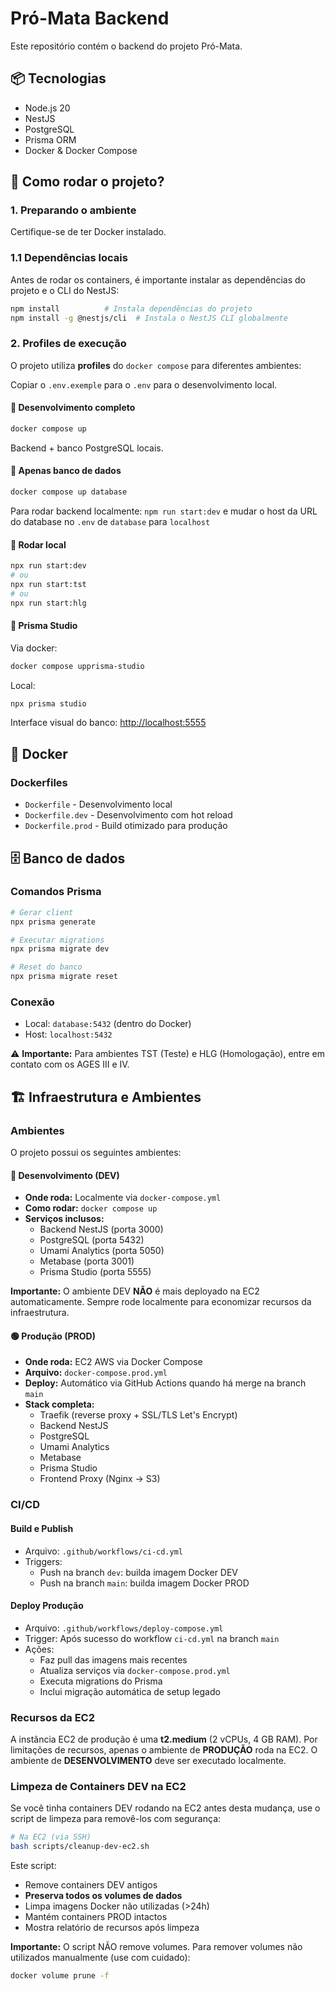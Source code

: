 # Pró-Mata Backend

Este repositório contém o backend do projeto Pró-Mata.

## 📦 Tecnologias

- Node.js 20
- NestJS
- PostgreSQL
- Prisma ORM
- Docker & Docker Compose

## 🚀 Como rodar o projeto?

### 1. Preparando o ambiente

Certifique-se de ter Docker instalado.

### 1.1 Dependências locais

Antes de rodar os containers, é importante instalar as dependências do projeto e o CLI do NestJS:

```bash
npm install          # Instala dependências do projeto
npm install -g @nestjs/cli  # Instala o NestJS CLI globalmente
```

### 2. Profiles de execução

O projeto utiliza **profiles** do `docker compose` para diferentes ambientes:

Copiar o `.env.exemple` para o `.env` para o desenvolvimento local.

#### 🔹 Desenvolvimento completo

```bash
docker compose up
```

Backend + banco PostgreSQL locais.

#### 🔹 Apenas banco de dados

```bash
docker compose up database
```

Para rodar backend localmente: `npm run start:dev` e mudar o host da URL do database no `.env` de `database` para `localhost`

#### 🔹 Rodar local

```bash
npx run start:dev
# ou
npx run start:tst
# ou
npx run start:hlg
```

#### 🔹 Prisma Studio

Via docker:

```bash
docker compose upprisma-studio
```

Local:

```bash
npx prisma studio
```

Interface visual do banco: <http://localhost:5555>

## 🐳 Docker

### Dockerfiles

- `Dockerfile` - Desenvolvimento local
- `Dockerfile.dev` - Desenvolvimento com hot reload
- `Dockerfile.prod` - Build otimizado para produção

## 🗄️ Banco de dados

### Comandos Prisma

```bash
# Gerar client
npx prisma generate

# Executar migrations
npx prisma migrate dev

# Reset do banco
npx prisma migrate reset
```

### Conexão

- Local: `database:5432` (dentro do Docker)
- Host: `localhost:5432`

⚠️ **Importante:** Para ambientes TST (Teste) e HLG (Homologação), entre em contato com os AGES III e IV.

## 🏗️ Infraestrutura e Ambientes

### Ambientes

O projeto possui os seguintes ambientes:

#### 🔵 Desenvolvimento (DEV)

- **Onde roda:** Localmente via `docker-compose.yml`
- **Como rodar:** `docker compose up`
- **Serviços inclusos:**
  - Backend NestJS (porta 3000)
  - PostgreSQL (porta 5432)
  - Umami Analytics (porta 5050)
  - Metabase (porta 3001)
  - Prisma Studio (porta 5555)

**Importante:** O ambiente DEV **NÃO** é mais deployado na EC2 automaticamente. Sempre rode localmente para economizar recursos da infraestrutura.

#### 🟢 Produção (PROD)

- **Onde roda:** EC2 AWS via Docker Compose
- **Arquivo:** `docker-compose.prod.yml`
- **Deploy:** Automático via GitHub Actions quando há merge na branch `main`
- **Stack completa:**
  - Traefik (reverse proxy + SSL/TLS Let's Encrypt)
  - Backend NestJS
  - PostgreSQL
  - Umami Analytics
  - Metabase
  - Prisma Studio
  - Frontend Proxy (Nginx → S3)

### CI/CD

#### Build e Publish

- Arquivo: `.github/workflows/ci-cd.yml`
- Triggers:
  - Push na branch `dev`: builda imagem Docker DEV
  - Push na branch `main`: builda imagem Docker PROD

#### Deploy Produção

- Arquivo: `.github/workflows/deploy-compose.yml`
- Trigger: Após sucesso do workflow `ci-cd.yml` na branch `main`
- Ações:
  - Faz pull das imagens mais recentes
  - Atualiza serviços via `docker-compose.prod.yml`
  - Executa migrations do Prisma
  - Inclui migração automática de setup legado

### Recursos da EC2

A instância EC2 de produção é uma **t2.medium** (2 vCPUs, 4 GB RAM). Por limitações de recursos, apenas o ambiente de **PRODUÇÃO** roda na EC2. O ambiente de **DESENVOLVIMENTO** deve ser executado localmente.

### Limpeza de Containers DEV na EC2

Se você tinha containers DEV rodando na EC2 antes desta mudança, use o script de limpeza para removê-los com segurança:

```bash
# Na EC2 (via SSH)
bash scripts/cleanup-dev-ec2.sh
```

Este script:

- Remove containers DEV antigos
- **Preserva todos os volumes de dados**
- Limpa imagens Docker não utilizadas (>24h)
- Mantém containers PROD intactos
- Mostra relatório de recursos após limpeza

**Importante:** O script NÃO remove volumes. Para remover volumes não utilizados manualmente (use com cuidado):

```bash
docker volume prune -f
```
